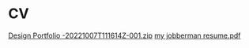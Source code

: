 # CV
[Design Portfolio -20221007T111614Z-001.zip](https://github.com/Fiyazz/CV/files/9764584/Design.Portfolio.-20221007T111614Z-001.zip)
[my jobberman resume.pdf](https://github.com/Fiyazz/CV/files/9764586/my.jobberman.resume.pdf)

